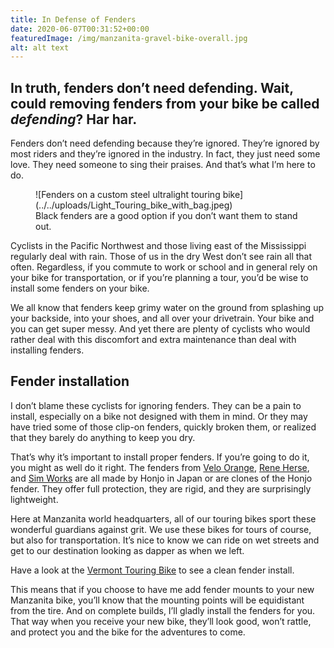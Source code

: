 ```yaml
---
title: In Defense of Fenders
date: 2020-06-07T00:31:52+00:00
featuredImage: /img/manzanita-gravel-bike-overall.jpg
alt: alt text
---
```

In truth, fenders don’t need defending. Wait, could removing fenders from your bike be called *defending*? Har har.
---

Fenders don’t need defending because they’re ignored. They’re ignored by most riders and they’re ignored in the industry. In fact, they just need some love. They need someone to sing their praises. And that’s what I’m here to do.

<figure class="wp-block-image size-full">![Fenders on a custom steel ultralight touring bike](../../uploads/Light_Touring_bike_with_bag.jpeg)<figcaption>Black fenders are a good option if you don’t want them to stand out.</figcaption></figure>Cyclists in the Pacific Northwest and those living east of the Mississippi regularly deal with rain. Those of us in the dry West don’t see rain all that often. Regardless, if you commute to work or school and in general rely on your bike for transportation, or if you’re planning a tour, you’d be wise to install some fenders on your bike.

We all know that fenders keep grimy water on the ground from splashing up your backside, into your shoes, and all over your drivetrain. Your bike and you can get super messy. And yet there are plenty of cyclists who would rather deal with this discomfort and extra maintenance than deal with installing fenders.

## Fender installation

I don’t blame these cyclists for ignoring fenders. They can be a pain to install, especially on a bike not designed with them in mind. Or they may have tried some of those clip-on fenders, quickly broken them, or realized that they barely do anything to keep you dry.

That’s why it’s important to install proper fenders. If you’re going to do it, you might as well do it right. The fenders from [Velo Orange](https://velo-orange.com/collections/fenders), [Rene Herse](https://www.renehersecycles.com/product-category/components/fenders/), and [Sim Works](https://sim.works/collections/fenders-simworks-by-honjo) are all made by Honjo in Japan or are clones of the Honjo fender. They offer full protection, they are rigid, and they are surprisingly lightweight.

Here at Manzanita world headquarters, all of our touring bikes sport these wonderful guardians against grit. We use these bikes for tours of course, but also for transportation. It’s nice to know we can ride on wet streets and get to our destination looking as dapper as when we left.

Have a look at the [Vermont Touring Bike](https://manzanitacycles.com/vermont-touring-bike/) to see a clean fender install.

This means that if you choose to have me add fender mounts to your new Manzanita bike, you’ll know that the mounting points will be equidistant from the tire. And on complete builds, I’ll gladly install the fenders for you. That way when you receive your new bike, they’ll look good, won’t rattle, and protect you and the bike for the adventures to come.
